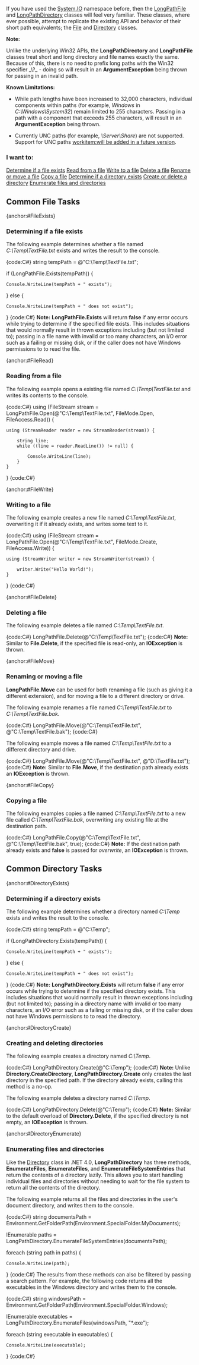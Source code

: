 If you have used the [System.IO](http://msdn.microsoft.com/en-us/library/system.io.aspx) namespace before, then the [LongPathFile](Long-Path-Class-Reference#LongPathFile) and [LongPathDirectory](Long-Path-Class-Reference#LongPathDirectory) classes will feel very familiar. These classes, where ever possible, attempt to replicate the existing API and behavior of their short path equivalents; the [File](http://msdn.microsoft.com/en-us/library/system.io.file.aspx) and [Directory](http://msdn.microsoft.com/en-us/library/system.io.directory.aspx) classes.

**Note:** 

Unlike the underlying Win32 APIs, the **LongPathDirectory** and **LongPathFile** classes treat short and long directory and file names exactly the same. Because of this, there is no need to prefix long paths with the Win32 specifier _\\?\_ - doing so will result in an **ArgumentException** being thrown for passing in an invalid path.

**Known Limitations:**

* While path lengths have been increased to 32,000 characters, individual components within paths (for example, _Windows_ in _C:\Windows\System32_) remain limited to 255 characters. Passing in a path with a component that exceeds 255 characters, will result in an **ArgumentException** being thrown.

* Currently UNC paths (for example, _\\Server\Share_) are not supported. Support for UNC paths [workitem:will be added in a future version](7589).

### I want to:
[Determine if a file exists](#FileExists)
[Read from a file](#FileRead)
[Write to a file](#FileWrite)
[Delete a file](#FileDelete)
[Rename or move a file](#FileMove)
[Copy a file](#FileCopy)
[Determine if a directory exists](#DirectoryExists)
[Create or delete a directory](#DirectoryCreate)
[Enumerate files and directories](#DirectoryEnumerate)


## Common File Tasks
{anchor:#FileExists}
### Determining if a file exists

The following example determines whether a file named _C:\Temp\TextFile.txt_ exists and writes the result to the console.

{code:C#}
string tempPath = @"C:\Temp\TextFile.txt";

if (LongPathFile.Exists(tempPath)) {

    Console.WriteLine(tempPath + " exists");
}
else {

    Console.WriteLine(tempPath + " does not exist");
}
{code:C#}
**Note:** **LongPathFile.Exists** will return **false** if any error occurs while trying to determine if the specified file exists. This includes situations that would normally result in thrown exceptions including (but not limited to); passing in a file name with invalid or too many characters, an I/O error such as a failing or missing disk, or if the caller does not have Windows permissions to to read the file.

{anchor:#FileRead}
### Reading from a file

The following example opens a existing file named _C:\Temp\TextFile.txt_ and writes its contents to the console.

{code:C#}
using (FileStream stream = LongPathFile.Open(@"C:\Temp\TextFile.txt", FileMode.Open, FileAccess.Read)) {

    using (StreamReader reader = new StreamReader(stream)) {

        string line;
        while ((line = reader.ReadLine()) != null) {
                        
            Console.WriteLine(line);
        }
    }
}
{code:C#}

{anchor:#FileWrite}
### Writing to a file

The following example creates a new file named _C:\Temp\TextFile.txt_, overwriting it if it already exists, and writes some text to it.

{code:C#}
using (FileStream stream = LongPathFile.Open(@"C:\Temp\TextFile.txt", FileMode.Create, FileAccess.Write)) {

    using (StreamWriter writer = new StreamWriter(stream)) {

        writer.Write("Hello World!");
    }
}
{code:C#}

{anchor:#FileDelete}
### Deleting a file

The following example deletes a file named _C:\Temp\TextFile.txt_.

{code:C#}
LongPathFile.Delete(@"C:\Temp\TextFile.txt");
{code:C#}
**Note:** Similar to **File.Delete**, if the specified file is read-only, an **IOException** is thrown.

{anchor:#FileMove}
### Renaming or moving a file

**LongPathFile.Move** can be used for both renaming a file (such as giving it a different extension), and for moving a file to a different directory or drive.

The following example renames a file named _C:\Temp\TextFile.txt_ to _C:\Temp\TextFile.bak_.

{code:C#}
LongPathFile.Move(@"C:\Temp\TextFile.txt", @"C:\Temp\TextFile.bak");
{code:C#}

The following example moves a file named _C:\Temp\TextFile.txt_ to a different directory and drive.

{code:C#}
LongPathFile.Move(@"C:\Temp\TextFile.txt", @"D:\TextFile.txt");
{code:C#}
**Note:** Similar to **File.Move**, if the destination path already exists an **IOException** is thrown.

{anchor:#FileCopy}
### Copying a file
The following examples copies a file named _C:\Temp\TextFile.txt_ to a new file called _C:\Temp\TextFile.bak_, overwriting any existing file at the destination path.

{code:C#}
LongPathFile.Copy(@"C:\Temp\TextFile.txt", @"C:\Temp\TextFile.bak", true);
{code:C#}
**Note:** If the destination path already exists and **false** is passed for _overwrite_, an **IOException** is thrown.

## Common Directory Tasks

{anchor:#DirectoryExists}
### Determining if a directory exists

The following example determines whether a directory named _C:\Temp_ exists and writes the result to the console.

{code:C#}
string tempPath = @"C:\Temp";

if (LongPathDirectory.Exists(tempPath)) {

    Console.WriteLine(tempPath + " exists");
}
else {

    Console.WriteLine(tempPath + " does not exist");
}
{code:C#}
**Note:** **LongPathDirectory.Exists** will return **false** if any error occurs while trying to determine if the specified directory exists. This includes situations that would normally result in thrown exceptions including (but not limited to); passing in a directory name with invalid or too many characters, an I/O error such as a failing or missing disk, or if the caller does not have Windows permissions to to read the directory.

{anchor:#DirectoryCreate}
### Creating and deleting directories

The following example creates a directory named _C:\Temp_.

{code:C#}
LongPathDirectory.Create(@"C:\Temp");
{code:C#}
**Note:** Unlike **Directory.CreateDirectory**, **LongPathDirectory.Create** only creates the last directory in the specified path. If the directory already exists, calling this method is a no-op.

The following example deletes a directory named _C:\Temp_.

{code:C#}
LongPathDirectory.Delete(@"C:\Temp");
{code:C#}
**Note:** Similar to the default overload of **Directory.Delete**, if the specified directory is not empty, an **IOException** is thrown.

{anchor:#DirectoryEnumerate}
### Enumerating files and directories

Like the [Directory](http://msdn.microsoft.com/en-us/library/system.io.directory.aspx) class in .NET 4.0, **LongPathDirectory** has three methods, **EnumerateFiles**, **EnumerateFiles**, and **EnumerateFileSystemEntries** that return the contents of a directory lazily. This allows you to start handling individual files and directories without needing to wait for the file system to return all the contents of the directory.

The following example returns all the files and directories in the user's document directory, and writes them to the console.

{code:C#}
string documentsPath = Environment.GetFolderPath(Environment.SpecialFolder.MyDocuments);

IEnumerable<string> paths = LongPathDirectory.EnumerateFileSystemEntries(documentsPath);

foreach (string path in paths) {

    Console.WriteLine(path);
}
{code:C#}
The results from these methods can also be filtered by passing a search pattern. For example, the following code returns all the executables in the Windows directory and writes them to the console.

{code:C#}
string windowsPath = Environment.GetFolderPath(Environment.SpecialFolder.Windows);

IEnumerable<string> executables = LongPathDirectory.EnumerateFiles(windowsPath, "*.exe");

foreach (string executable in executables) {

    Console.WriteLine(executable);
}
{code:C#}